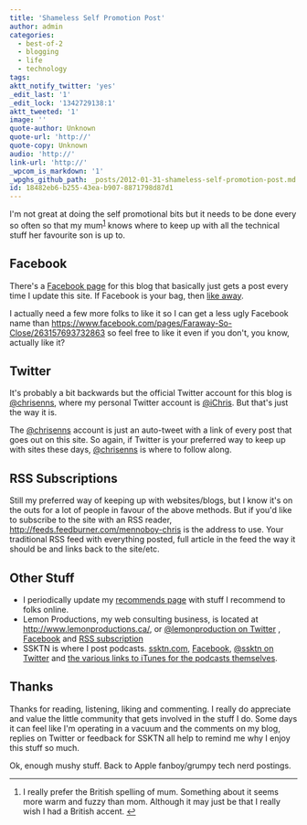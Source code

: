 ```yaml
---
title: 'Shameless Self Promotion Post'
author: admin
categories:
  - best-of-2
  - blogging
  - life
  - technology
tags: 
aktt_notify_twitter: 'yes'
_edit_last: '1'
_edit_lock: '1342729138:1'
aktt_tweeted: '1'
image: ''
quote-author: Unknown
quote-url: 'http://'
quote-copy: Unknown
audio: 'http://'
link-url: 'http://'
_wpcom_is_markdown: '1'
_wpghs_github_path: _posts/2012-01-31-shameless-self-promotion-post.md
id: 18482eb6-b255-43ea-b907-8871798d87d1
---
```

<p>I'm not great at doing the self promotional bits but it needs to be done every so often so that my mum<sup id="fnref-20033:1"><a href="#fn-20033:1" rel="footnote">1</a></sup> knows where to keep up with all the technical stuff her favourite son is up to.</p>
<h2>Facebook</h2>
<p>There's a <a href="https://www.facebook.com/pages/Faraway-So-Close/263157693732863">Facebook page</a> for this blog that basically just gets a post every time I update this site. If Facebook is your bag, then <a href="https://www.facebook.com/pages/Faraway-So-Close/263157693732863">like away</a>.</p>
<p>I actually need a few more folks to like it so I can get a less ugly Facebook name than <a href="https://www.facebook.com/pages/Faraway-So-Close/263157693732863">https://www.facebook.com/pages/Faraway-So-Close/263157693732863</a> so feel free to like it even if you don't, you know, actually like it?</p>
<h2>Twitter</h2>
<p>It's probably a bit backwards but the official Twitter account for this blog is <a href="https://twitter.com/#!/chrisenns">@chrisenns</a>, where my personal Twitter account is <a href="https://twitter.com/#!/ichris">@iChris</a>. But that's just the way it is.</p>
<p>The <a href="https://twitter.com/#!/chrisenns">@chrisenns</a> account is just an auto-tweet with a link of every post that goes out on this site. So again, if Twitter is your preferred way to keep up with sites these days, <a href="https://twitter.com/#!/chrisenns">@chrisenns</a> is where to follow along.</p>
<h2>RSS Subscriptions</h2>
<p>Still my preferred way of keeping up with websites/blogs, but I know it's on the outs for a lot of people in favour of the above methods. But if you'd like to subscribe to the site with an RSS reader, <a href="http://feeds.feedburner.com/mennoboy-chris">http://feeds.feedburner.com/mennoboy-chris</a> is the address to use. Your traditional RSS feed with everything posted, full article in the feed the way it should be and links back to the site/etc.</p>
<h2>Other Stuff</h2>
<ul>
<li>I periodically update my <a href="https://chrisenns.com/recommends/">recommends page</a> with stuff I recommend to folks online.</li>
<li>Lemon Productions, my web consulting business, is located at <a href="http://www.lemonproductions.ca/">http://www.lemonproductions.ca/</a>, or <a href="http://www.twitter.com/lemonproduction">@lemonproduction on Twitter</a> , <a href="https://www.facebook.com/lemonproductionsca">Facebook</a> and <a href="http://feeds.feedburner.com/lemonproductionsblog">RSS subscription</a></li>
<li>SSKTN is where I post podcasts. <a href="http://ssktn.com/">ssktn.com</a>, <a href="https://www.facebook.com/ssktn">Facebook</a>, <a href="https://twitter.com/#!/ssktn">@ssktn on Twitter</a> and <a href="http://ssktn.com/subscribe/">the various links to iTunes for the podcasts themselves</a>.</li>
</ul>
<h2>Thanks</h2>
<p>Thanks for reading, listening, liking and commenting. I really do appreciate and value the little community that gets involved in the stuff I do. Some days it can feel like I'm operating in a vacuum and the comments on my blog, replies on Twitter or feedback for SSKTN all help to remind me why I enjoy this stuff so much.</p>
<p>Ok, enough mushy stuff. Back to Apple fanboy/grumpy tech nerd postings.</p>
<div class="footnotes">
<hr />
<ol>
<li id="fn-20033:1">
I really prefer the British spelling of mum. Something about it seems more warm and fuzzy than mom. Although it may just be that I really wish I had a British accent.&#160;<a href="#fnref-20033:1" rev="footnote">&#8617;</a>
</li>
</ol>
</div>
